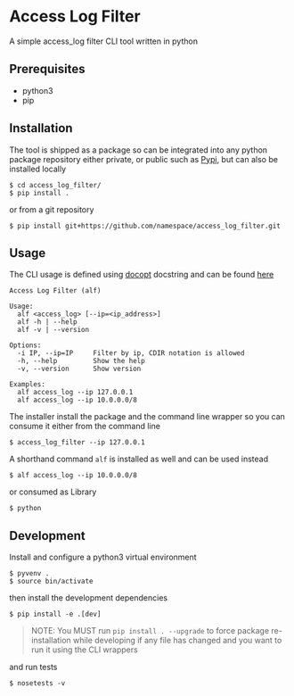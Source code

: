 # Access Log Filter
A simple access_log filter CLI tool written in python

## Prerequisites
- python3
- pip

## Installation
The tool is shipped as a package so can be integrated into any python package repository either private, or public such as [Pypi](https://pypi.python.org/pypi), but can also be installed locally
```
$ cd access_log_filter/
$ pip install .
```

or from a git repository
```
$ pip install git+https://github.com/namespace/access_log_filter.git
```

## Usage
The CLI usage is defined using [docopt](http://docopt.org/) docstring and can be found [here](./access_log_filter/cli.py)

```
Access Log Filter (alf)

Usage:
  alf <access_log> [--ip=<ip_address>]
  alf -h | --help
  alf -v | --version

Options:
  -i IP, --ip=IP     Filter by ip, CDIR notation is allowed
  -h, --help         Show the help
  -v, --version      Show version

Examples:
  alf access_log --ip 127.0.0.1
  alf access_log --ip 10.0.0.0/8
```

The installer install the package and the command line wrapper so you can consume it either from the command line
```
$ access_log_filter --ip 127.0.0.1
```

A shorthand command `alf` is installed as well and can be used instead
```
$ alf access_log --ip 10.0.0.0/8
```

or consumed as Library
```
$ python
```

## Development
Install and configure a python3 virtual environment
```
$ pyvenv .
$ source bin/activate
```

then install the development dependencies
```
$ pip install -e .[dev]
```
> NOTE: You MUST run `pip install . --upgrade` to force package re-installation while developing if any file has changed and you want to run it using the CLI wrappers

and run tests
```
$ nosetests -v
```
